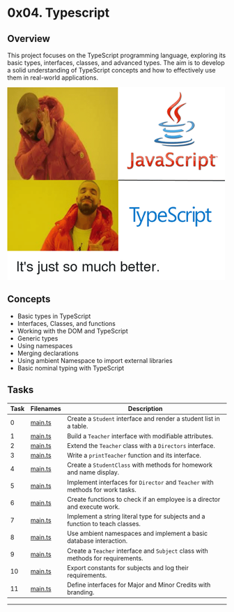 # 0x04. Typescript

## Overview
This project focuses on the TypeScript programming language, exploring its basic types, interfaces, classes, and advanced types. The aim is to develop a solid understanding of TypeScript concepts and how to effectively use them in real-world applications.

![Javascript-NO_TypeScript-YES](Javascript-NO_TypeScript-YES.png)

## Concepts
- Basic types in TypeScript
- Interfaces, Classes, and functions
- Working with the DOM and TypeScript
- Generic types
- Using namespaces
- Merging declarations
- Using ambient Namespace to import external libraries
- Basic nominal typing with TypeScript

## Tasks
| Task | Filenames | Description |
|-------------|-----------|-------------|
| 0           | [main.ts](task_0/js/main.ts) | Create a `Student` interface and render a student list in a table. |
| 1           | [main.ts](task_1/js/main.ts) | Build a `Teacher` interface with modifiable attributes. |
| 2           | [main.ts](task_1/js/main.ts) | Extend the `Teacher` class with a `Directors` interface. |
| 3           | [main.ts](task_1/js/main.ts) | Write a `printTeacher` function and its interface. |
| 4           | [main.ts](task_1/js/main.ts) | Create a `StudentClass` with methods for homework and name display. |
| 5           | [main.ts](task_2/js/main.ts) | Implement interfaces for `Director` and `Teacher` with methods for work tasks. |
| 6           | [main.ts](task_2/js/main.ts) | Create functions to check if an employee is a director and execute work. |
| 7           | [main.ts](task_2/js/main.ts) | Implement a string literal type for subjects and a function to teach classes. |
| 8           | [main.ts](task_3/js/main.ts) | Use ambient namespaces and implement a basic database interaction. |
| 9           | [main.ts](task_4/js/main.ts) | Create a `Teacher` interface and `Subject` class with methods for requirements. |
| 10          | [main.ts](task_4/js/main.ts) | Export constants for subjects and log their requirements. |
| 11          | [main.ts](task_5/js/main.ts) | Define interfaces for Major and Minor Credits with branding. |

---
